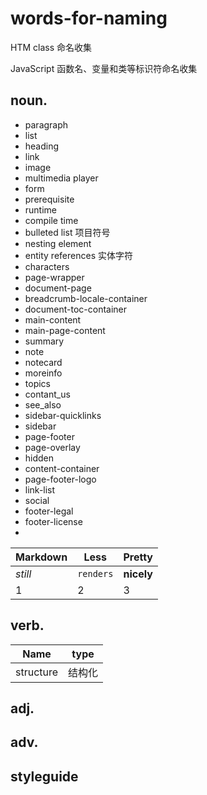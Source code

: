 # words-for-naming
HTM class 命名收集

JavaScript 函数名、变量和类等标识符命名收集

## noun.
- paragraph
- list
- heading
- link
- image
- multimedia player
- form
- prerequisite
- runtime
- compile time
- bulleted list 项目符号
- nesting element
- entity references 实体字符
- characters
- page-wrapper
- document-page
- breadcrumb-locale-container
- document-toc-container
- main-content
- main-page-content
- summary
- note
- notecard
- moreinfo
- topics
- contant_us
- see_also
- sidebar-quicklinks
- sidebar
- page-footer
- page-overlay
- hidden
- content-container
- page-footer-logo
- link-list
- social
- footer-legal
- footer-license
- 

Markdown | Less | Pretty
--- | --- | ---
*still* | `renders` | **nicely**
1 | 2 | 3

## verb.
| Name  | type |
|-------|-------|
| structure | 结构化 |


## adj.

## adv.

## styleguide

